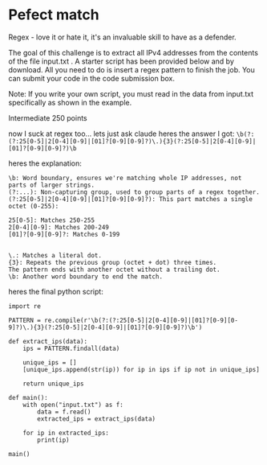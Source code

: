 # Pefect match

Regex - love it or hate it, it's an invaluable skill to have as a defender.

The goal of this challenge is to extract all IPv4 addresses from the contents of the file input.txt . A starter script has been provided below and by download. All you need to do is insert a regex pattern to finish the job. You can submit your code in the code submission box.

Note: If you write your own script, you must read in the data from input.txt specifically as shown in the example.

Intermediate 
250 points 

now I suck at regex too...
lets just ask claude
heres the answer I got:
`\b(?:(?:25[0-5]|2[0-4][0-9]|[01]?[0-9][0-9]?)\.){3}(?:25[0-5]|2[0-4][0-9]|[01]?[0-9][0-9]?)\b`

heres the explanation:
```
\b: Word boundary, ensures we're matching whole IP addresses, not parts of larger strings.
(?:...): Non-capturing group, used to group parts of a regex together.
(?:25[0-5]|2[0-4][0-9]|[01]?[0-9][0-9]?): This part matches a single octet (0-255):

25[0-5]: Matches 250-255
2[0-4][0-9]: Matches 200-249
[01]?[0-9][0-9]?: Matches 0-199


\.: Matches a literal dot.
{3}: Repeats the previous group (octet + dot) three times.
The pattern ends with another octet without a trailing dot.
\b: Another word boundary to end the match.
```
heres the final python script:

```
import re

PATTERN = re.compile(r'\b(?:(?:25[0-5]|2[0-4][0-9]|[01]?[0-9][0-9]?)\.){3}(?:25[0-5]|2[0-4][0-9]|[01]?[0-9][0-9]?)\b')

def extract_ips(data):
    ips = PATTERN.findall(data)

    unique_ips = []
    [unique_ips.append(str(ip)) for ip in ips if ip not in unique_ips]

    return unique_ips

def main():
    with open("input.txt") as f:
        data = f.read()
        extracted_ips = extract_ips(data)

    for ip in extracted_ips:
        print(ip)

main()
```

